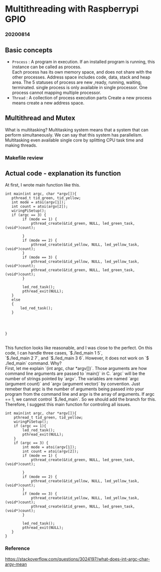 # Multithreading with Raspberrypi GPIO
### 20200814

## Basic concepts

- `Process` :  A program in execution. If an installed program is running, this instance can be called as process.<br>
    Each process has its own memory space, and does not share with the other processes.
    Address space includes code, data, stack and heap area.
    The 5 statuses of process are new ,ready, running, waiting, terminated.
    single process is only available in single processor. One process cannot mapping multiple processor.
- `Thread` : A collection of process execution parts 
    Create a new process means create a new address space. 
    


## Multithread and Mutex

What is multitasking? Multitasking system means that a system that can perform simultaneously.  We can say that this system has parallelism.
<br>
Multitasking even available single core by splitting CPU task time and making threads. 
### Makefile review

## Actual code - explanation its function

At first, I wrote main function like this.
```
int main(int argc, char *argv[]){
   pthread_t tid_green, tid_yellow;
   int mode = atoi(argv[1]);
   int count = atoi(argv[2]);
   wiringPiSetup();
   if (argc == 3) {
        if (mode == 1) {
			pthread_create(&tid_green, NULL, led_green_task, (void*)count);

        }
        if (mode == 2) {
			pthread_create(&tid_yellow, NULL, led_yellow_task, (void*)count);
        }
        if (mode == 3) {
            pthread_create(&tid_yellow, NULL, led_yellow_task, (void*)count);
            pthread_create(&tid_green, NULL, led_green_task, (void*)count);
        }
        
    	led_red_task();
        pthread_exit(NULL);
   }
   else
   {
       led_red_task();
   }
   
    
    

}
```
<br>
This function looks like reasonable, and I was close to the perfect. On this code, I can handle three cases, `$./led_main 1 5`,<br>
`$./led_main 2 7`, and `$./led_main 3 6`. However, it does not work on `$ ./led_main` command. Why?<br>
First, let me explain `(int argc, char *argv[])`. Those arguments are how command line arguments are passed to `main()` in C. `argc` will be the number of strings pointed by `argv`. 
The variables are named `argc (argument count)` and `argv (argument vector)` by convention.
Just remeber that argc is the number of arguments being passed into your program from the command line and argv is the array of arguments.
If argc == 1, we cannot control `$./led_main`. So we should add the branch for this.
<br>
Therefore, I suggest this main function for controling all issues.

```
int main(int argc, char *argv[]){
    pthread_t tid_green, tid_yellow;
    wiringPiSetup();
    if (argc == 1){
        led_red_task();
        pthread_exit(NULL);
    }
    if (argc == 3) {
        int mode = atoi(argv[1]);
        int count = atoi(argv[2]);    
        if (mode == 1) {
			pthread_create(&tid_green, NULL, led_green_task, (void*)count);

        }
        if (mode == 2) {
			pthread_create(&tid_yellow, NULL, led_yellow_task, (void*)count);
        }
        if (mode == 3) {
            pthread_create(&tid_yellow, NULL, led_yellow_task, (void*)count);
            pthread_create(&tid_green, NULL, led_green_task, (void*)count);
        }
        
    	led_red_task();
        pthread_exit(NULL);
   }
}
```

### Reference
https://stackoverflow.com/questions/3024197/what-does-int-argc-char-argv-mean
